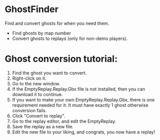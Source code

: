 # GhostFinder
Find and convert ghosts for when you need them.
- Find ghosts by map number
- Convert ghosts to replays (only for non-demo players).

# Ghost conversion tutorial:
1. Find the ghost you want to convert.
2. Right-click on it.
3. Go to the new window.
4. If the EmptyReplay.Replay.Gbx file is not installed, then you can download it to continue.
5. If you want to make your own EmptyReplay.Replay.Gbx, there is one requirement needed for it: It must have exactly 1 ghost otherwise conversion fails.
6. Click "Convert to replay".
7. Go to the replay editor, and edit the EmptyReplay.
8. Save the replay as a new file.
9. Edit the new file to your liking, and congrats, you now have a replay!
